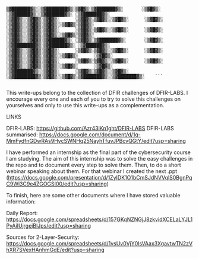 ```                                                   
▒▓███████▓▒░░▒▓████████▓▒░▒▓█▓▒░▒▓███████▓▒░       ░▒▓█▓▒░       ░▒▓██████▓▒░░▒▓███████▓▒░ ░▒▓███████▓▒░ 
░▒▓█▓▒░░▒▓█▓▒░▒▓█▓▒░      ░▒▓█▓▒░▒▓█▓▒░░▒▓█▓▒░      ░▒▓█▓▒░      ░▒▓█▓▒░░▒▓█▓▒░▒▓█▓▒░░▒▓█▓▒░▒▓█▓▒░        
░▒▓█▓▒░░▒▓█▓▒░▒▓█▓▒░      ░▒▓█▓▒░▒▓█▓▒░░▒▓█▓▒░      ░▒▓█▓▒░      ░▒▓█▓▒░░▒▓█▓▒░▒▓█▓▒░░▒▓█▓▒░▒▓█▓▒░        
░▒▓█▓▒░░▒▓█▓▒░▒▓██████▓▒░ ░▒▓█▓▒░▒▓███████▓▒░       ░▒▓█▓▒░      ░▒▓████████▓▒░▒▓███████▓▒░ ░▒▓██████▓▒░  
░▒▓█▓▒░░▒▓█▓▒░▒▓█▓▒░      ░▒▓█▓▒░▒▓█▓▒░░▒▓█▓▒░      ░▒▓█▓▒░      ░▒▓█▓▒░░▒▓█▓▒░▒▓█▓▒░░▒▓█▓▒░      ░▒▓█▓▒░ 
░▒▓█▓▒░░▒▓█▓▒░▒▓█▓▒░      ░▒▓█▓▒░▒▓█▓▒░░▒▓█▓▒░      ░▒▓█▓▒░      ░▒▓█▓▒░░▒▓█▓▒░▒▓█▓▒░░▒▓█▓▒░      ░▒▓█▓▒░ 
░▒▓███████▓▒░░▒▓█▓▒░      ░▒▓█▓▒░▒▓█▓▒░░▒▓█▓▒░      ░▒▓████████▓▒░▒▓█▓▒░░▒▓█▓▒░▒▓███████▓▒░░▒▓███████▓▒░    ```
                                                   
```



This write-ups belong to the collection of DFIR challenges of DFIR-LABS. I encourage every one and each of you to try to solve this challenges on yourselves and only to use this write-ups as a complementation.

LINKS

  DFIR-LABS: https://github.com/Azr43lKn1ght/DFIR-LABS
  DFIR-LABS summarised: https://docs.google.com/document/d/1q-MmFydfnGDwRAs9HycSWNHq25NayhTfuvJPBcvQGtY/edit?usp=sharing


I have performed an internship as the final part of the cybersecurity course I am studying. The aim of this internship was to solve the easy challenges in the repo and to document every step to solve them.
Then, to do a short webinar speaking about them. For that webinar I created the next .ppt (https://docs.google.com/presentation/d/1ZyIDK1O1bCmSJdNVVqlS0BgnPqC9Wi3C9e4ZGOGSI00/edit?usp=sharing)

To finish, here are some other documents where I have stored valuable information:

  Daily Report: https://docs.google.com/spreadsheets/d/157GKqNZNGjJ8zkvidXCELaLYJL1PyAiIUjrgejBlJps/edit?usp=sharing

  Sources for 2-Layer-Security: https://docs.google.com/spreadsheets/d/1vsUv0VjY0lsVAax3XgavtwTN2zVhXR7SVexHAnhmGdE/edit?usp=sharing
